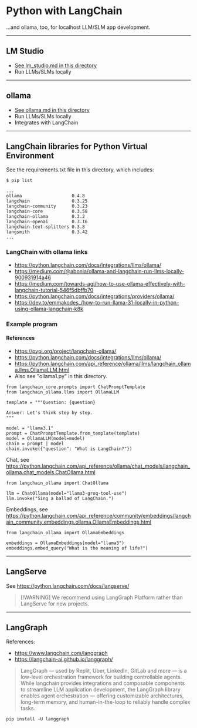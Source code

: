 # Python with LangChain

...and ollama, too, for localhost LLM/SLM app development.

---

## LM Studio

- [See lm_studio.md in this directory](lm_studio.md)
- Run LLMs/SLMs locally

---

## ollama

- [See ollama.md in this directory](ollama.md)
- Run LLMs/SLMs locally
- Integrates with LangChain

---

## LangChain libraries for Python Virtual Environment

See the requirements.txt file in this directory, which includes:

```
$ pip list

...
ollama                   0.4.8
langchain                0.3.25
langchain-community      0.3.23
langchain-core           0.3.58
langchain-ollama         0.3.2
langchain-openai         0.3.16
langchain-text-splitters 0.3.8
langsmith                0.3.42
...
```

### LangChain with ollama links

- https://python.langchain.com/docs/integrations/llms/ollama/
- https://medium.com/@abonia/ollama-and-langchain-run-llms-locally-900931914a46
- https://medium.com/towards-agi/how-to-use-ollama-effectively-with-langchain-tutorial-546f5dbffb70
- https://python.langchain.com/docs/integrations/providers/ollama/
- https://dev.to/emmakodes_/how-to-run-llama-31-locally-in-python-using-ollama-langchain-k8k

### Example program

#### References

- https://pypi.org/project/langchain-ollama/
- https://python.langchain.com/docs/integrations/llms/ollama/
- https://python.langchain.com/api_reference/ollama/llms/langchain_ollama.llms.OllamaLLM.html
- Also see "ollama1.py" in this directory.

```
from langchain_core.prompts import ChatPromptTemplate
from langchain_ollama.llms import OllamaLLM

template = """Question: {question}

Answer: Let's think step by step.
"""

model = "llama3.1"
prompt = ChatPromptTemplate.from_template(template)
model = OllamaLLM(model=model)
chain = prompt | model
chain.invoke({"question": "What is LangChain?"})
```

Chat, see https://python.langchain.com/api_reference/ollama/chat_models/langchain_ollama.chat_models.ChatOllama.html

```
from langchain_ollama import ChatOllama

llm = ChatOllama(model="llama3-groq-tool-use")
llm.invoke("Sing a ballad of LangChain.")
```

Embeddings, see https://python.langchain.com/api_reference/community/embeddings/langchain_community.embeddings.ollama.OllamaEmbeddings.html

```
from langchain_ollama import OllamaEmbeddings

embeddings = OllamaEmbeddings(model="llama3")
embeddings.embed_query("What is the meaning of life?")
```

---

## LangServe

See https://python.langchain.com/docs/langserve/

> [!WARNING] We recommend using LangGraph Platform rather than LangServe for new projects.

---

## LangGraph

References:
- https://www.langchain.com/langgraph 
- https://langchain-ai.github.io/langgraph/

> LangGraph — used by Replit, Uber, LinkedIn, GitLab and more — is a low-level
> orchestration framework for building controllable agents. While langchain provides 
> integrations and composable components to streamline LLM application development, 
> the LangGraph library enables agent orchestration — offering customizable architectures, 
> long-term memory, and human-in-the-loop to reliably handle complex tasks.

```
pip install -U langgraph
```

```

```


